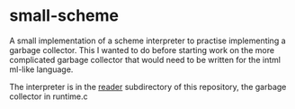 small-scheme
============

A small implementation of a scheme interpreter to practise implementing a
garbage collector. This I wanted to do before starting work on the more
complicated garbage collector that would need to be written for the intml
ml-like language.

The interpreter is in the [reader](reader) subdirectory of this repository,
the garbage collector in runtime.c

